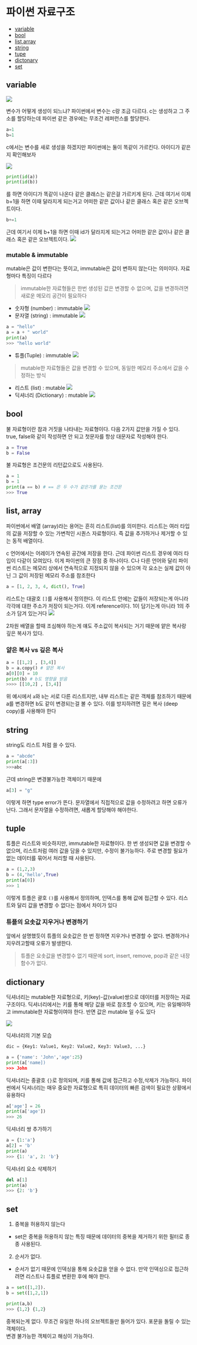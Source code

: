 # 파이썬 자료구조
- [variable](#variable)
- [bool](#bool)
- [list,array](#list-array)
- [string](#string)
- [tupe](#tuple)
- [dictonary](#dictionary)
- [set](#set)

## variable
![](https://wikidocs.net/images/page/18/02_8_memory.png)


변수가 어떻게 생성이 되느냐?
파이썬에서 변수는 c랑 조금 다르다. c는 생성하고 그 주소를 할당하는데 파이썬 같은 경우에는 무조건 레퍼런스를 할당한다. 

```python
a=1
b=1
```
c에서는 변수를 새로 생성을 하겠지만 파이썬에는 둘이 똑같이 가르킨다. 아이디가 같은지 확인해보자

![](https://velog.velcdn.com/images/soheean1370/post/d35a295e-3a20-44c2-9982-71c9dc3baabb/image.png)

```python
print(id(a))
print(id(b))
```
를 하면 아이디가 똑같이 나온다 같은 클래스는 같은걸 가르키게 된다.
근데 여기서 이제 b+1을 하면 이때 달라지게 되는거고 어떠한 같은 값이나 같은 클래스 혹은 같은 오브젝트이다.
```python
b+=1
```
근데 여기서 이제 b+1을 하면 이때 id가 달라지게 되는거고 어떠한 같은 값이나 같은 클래스 혹은 같은 오브젝트이다.
![](https://velog.velcdn.com/images/soheean1370/post/7ef702be-4351-4259-9eca-e3b8b62ea8b0/image.png)

### mutable & immutable
mutable은 값이 변한다는 뜻이고, immutable은 값이 변하지 않는다는 의미이다. 자료형마다 특징이 다르다

> immutable한 자료형들은 한번 생성된 값은 변경할 수 없으며, 값을 변경하려면 새로운 메모리 공간이 필요하다

- 숫자형 (number) : immutable
![](https://velog.velcdn.com/images/soheean1370/post/4eb51064-72eb-4ca0-b1af-4a7eaa68c2ea/image.png)
- 문자열 (string) : immutable
![](https://velog.velcdn.com/images/soheean1370/post/648dc447-335a-4e21-b83f-c26fb1a44ae0/image.png)
```python
a = "hello"
a = a + " world"
print(a)
>>> "hello world"
```
- 튜플(Tuple) : immutable
![](https://velog.velcdn.com/images/soheean1370/post/7f536eed-7985-422c-9987-ed14f1499b5e/image.png)

> mutable한 자료형들은 값을 변경할 수 있으며, 동일한 메모리 주소에서 값을 수정하는 방식

- 리스트 (list) : mutable
![](https://velog.velcdn.com/images/soheean1370/post/a3464987-41e6-4284-8f03-ccac6859efea/image.png)
- 딕셔너리 (Dictionary) : mutable 
![](https://velog.velcdn.com/images/soheean1370/post/68ace804-5f8c-45ff-bd5f-bc4b513da620/image.png)

## bool
불 자료형이란 참과 거짓을 나타내는 자료형이다. 다음 2가지 값만을 가질 수 있다. true, false와 같이 작성하면 안 되고 첫문자를 항상 대문자로 작성해야 한다.

```python
a = True
b = False
```

불 자료형은 조건문의 리턴값으로도 사용된다.

```python
a = 1
b = 1
print(a == b) # == 은 두 수가 같은가를 묻는 조건문
>>> True
```
## list, array
파이썬에서 배열 (array)라는 용어는 흔히 리스트(list)를 의미한다. 리스트는 여러 타입의 값을 저장할 수 있는 가변적인 시퀀스 자료형이다. 즉 값을 추가하거나 제거할 수 있는 동적 배열이다. 

c 언어에서는 어레이가 연속된 공간에 저장을 한다. 근데 파이썬 리스트 경우에 여러 타입이 다같이 모여있다. 이게 파이썬의 큰 장점 중 하나이다. C나 다른 언어와 달리 파이썬 리스트는 메모리 상에서 연속적으로 지정되지 않을 수 있으며 각 요소는 실제 값이 아닌 그 값이 저장된 메모리 주소를 참조한다

```python
a = [1, 2, 3, 4, dict(), True]
```
리스트는 대괄호 `[]`를 사용해서 정의한다. 이 리스트 안에는 값들이 저장되는게 아니라 각각에 대한 주소가 저장이 되는거다. 이게 reference이다. 1이 담기는게 아니라 1의 주소가 담겨 있는거다
![](https://velog.velcdn.com/images/soheean1370/post/1ae5932b-c637-4e2c-83cc-ce76fd800330/image.png)

2차원 배열을 할때 조심해야 하는게 얘도 주소값이 복사되는 거기 때문에 얕은 복사랑 깊은 복사가 있다.

### 얕은 복사 vs 깊은 복사
```python
a = [[1,2] , [3,4]]
b = a.copy() # 얕은 복사
a[0][0] = 10
print(b) # b도 영향을 받음
>>>> [[10,2] , [3,4]]
```
위 예시에서 `a`와 `b`는 서로 다른 리스트지만, 내부 리스트는 같은 객체를 참조하기 때문에 a를 변경하면 b도 같이 변경되는걸 볼 수 있다. 이를 방지하려면 깊은 복사 (deep copy)를 사용해야 한다

## string

string도 리스트 처럼 쓸 수 있다. 
```python
a = "abcde"
print(a[:3])
>>>abc
```
근데 string은 변경불가능한 객체이기 때문에 
```python
a[3] = "g"
```
이렇게 하면 type error가 뜬다. 문자열에서 직접적으로 값을 수정하려고 하면 오류가 난다. 그래서 문자열을 수정하려면, 새롭게 할당해야 해야한다.


## tuple
튜플은 리스트와 비슷하지만, immutable한 자료형이다. 한 번 생성되면 값을 변경할 수 없으며, 리스트처럼 여러 값을 담을 수 있지만, 수정이 불가능하다. 주로 변경할 필요가 없는 데이터를 묶어서 처리할 때 사용된다.

```python
a = (1,2,3)
b = (4,'hello',True)
print(a[0])
>>> 1
```
이렇게 튜플은 괄호 `()`를 사용해서 정의하며, 인덱스를 통해 값에 접근할 수 있다. 리스트와 달리 값을 변경할 수 없다는 점에서 차이가 있다

### 튜플의 요솟값 지우거나 변경하기
앞에서 설명했듯이 튜플의 요솟값은 한 번 정하면 지우거나 변경할 수 없다. 
변경하거나 지우려고할때 오류가 발생한다.

> 튜플은 요솟값을 변경할수 없기 때문에 sort, insert, remove, pop과 같은 내장 함수가 없다.

## dictionary
딕셔너리는 mutable한 자료형으로, 키(key)-값(value)쌍으로 데이터를 저장하는 자료 구조이다. 딕셔너리에서는 키를 통해 해당 값을 바로 참조할 수 있으며, 키는 유일해야하고 immutable한 자료형이여야 한다. 반면 값은 mutable 일 수도 있다

![](https://wikidocs.net/images/page/16/02_5_baseball.png)

딕셔너리의 기본 모습
```python
dic = {Key1: Value1, Key2: Value2, Key3: Value3, ...}
```

```python
a = {'name': 'John','age':25}
print(a['name])
>>> John
```
딕셔너리는 중괄호 `{}`로 정의되며, 키를 통해 값에 접근하고 수정,삭제가 가능하다. 파이썬에서 딕셔너리는 매우 중요한 자료형으로 특히 데이터의 빠른 검색이 필요한 상황에서 유용하다
```python
a['age'] = 26
print(a['age'])
>>> 26
```
딕셔너리 쌍 추가하기
```python
a = {1:'a'}
a[2] = 'b' 
print(a)
>>> {1: 'a', 2: 'b'}
```
딕셔너리 요소 삭제하기
```python
del a[1] 
print(a)
>>> {2: 'b'}
```

## set
1. 중복을 허용하지 않는다
- set은 중복을 허용하지 않는 특징 때문에 데이터의 중복을 제거하기 위한 필터로 종종 사용된다.
2. 순서가 없다. 
- 순서가 없기 때문에 인덱싱을 통해 요솟값을 얻을 수 없다. 만약 인덱싱으로 접근하려면 리스트나 튜플로 변환한 후에 해야 한다.

```python
a = set([1,2]).
b = set([1,2,1])

print(a,b)
>>> {1,2} {1,2}
```
중복되는게 없다. 무조건 유일한 하나의 오브젝트들만 들어가 있다. 포문을 돌릴 수 있는 객체이다.     
변경 불가능한 객체이고 해싱이 가능하다.
